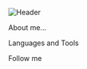 ![Header](https://github.com/Edgar-Golosnoi/Edgar-golosnoi/blob/main/assets/header.gif)

About me...

Languages and Tools

Follow me